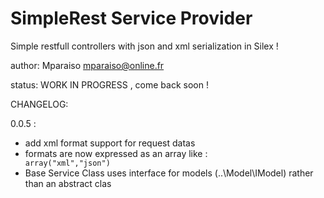 SimpleRest Service Provider
===========================

Simple restfull controllers with json and xml serialization
in Silex !

author: Mparaiso <mparaiso@online.fr>

status: WORK IN PROGRESS  , come back soon !


CHANGELOG:

0.0.5 :
+ add xml format support for request datas
+ formats are now expressed as an array like : <code> array("xml","json") </code>
+ Base Service Class uses interface for models (..\Model\IModel) rather than an abstract clas